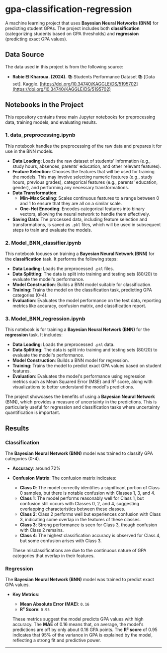 # gpa-classification-regression

A machine learning project that uses **Bayesian Neural Networks (BNN)** for predicting student GPAs. The project includes both **classification** (categorizing students based on GPA thresholds) and **regression** (predicting exact GPA values). 

## Data Source

The data used in this project is from the following source:

- **Rabie El Kharoua. (2024).** 📚 Students Performance Dataset 📚 [Data set]. Kaggle. [https://doi.org/10.34740/KAGGLE/DS/5195702](https://doi.org/10.34740/KAGGLE/DS/5195702)


## Notebooks in the Project

This repository contains three main Jupyter notebooks for preprocessing data, training models, and evaluating results.

### 1. **data_preprocessing.ipynb**
   This notebook handles the preprocessing of the raw data and prepares it for use in the BNN models.
   - **Data Loading**: Loads the raw dataset of students' information (e.g., study hours, absences, parents' education, and other relevant features).
   - **Feature Selection**: Chooses the features that will be used for training the models. This may involve selecting numeric features (e.g., study hours, previous grades), categorical features (e.g., parents' education, gender), and performing any necessary transformations.
   - **Data Transformation**: 
     - **Min-Max Scaling**: Scales continuous features to a range between 0 and 1 to ensure that they are all on a similar scale.
     - **One-Hot Encoding**: Encodes categorical features into binary vectors, allowing the neural network to handle them effectively.
   - **Saving Data**: The processed data, including feature selection and transformations, is saved as `.pkl` files, which will be used in subsequent steps to train and evaluate the models.

### 2. **Model_BNN_classifier.ipynb**
   This notebook focuses on training a **Bayesian Neural Network (BNN)** for the **classification** task. It performs the following steps:
   - **Data Loading**: Loads the preprocessed `.pkl` files.
   - **Data Splitting**: The data is split into training and testing sets (80/20) to evaluate the model's performance. 
   - **Model Construction**: Builds a BNN model suitable for classification.
   - **Training**: Trains the model on the classification task, predicting GPA categories (0-4).
   - **Evaluation**: Evaluates the model performance on the test data, reporting metrics like accuracy, confusion matrix, and classification report.

### 3. **Model_BNN_regression.ipynb**
   This notebook is for training a **Bayesian Neural Network (BNN)** for the **regression** task. It includes:
   - **Data Loading**: Loads the preprocessed `.pkl` data.
   - **Data Splitting**: The data is split into training and testing sets (80/20) to evaluate the model's performance. 
   - **Model Construction**: Builds a BNN model for regression.
   - **Training**: Trains the model to predict exact GPA values based on student features.
   - **Evaluation**: Evaluates the model's performance using regression metrics such as Mean Squared Error (MSE) and R² score, along with visualizations to better understand the model's predictions.

The project showcases the benefits of using a **Bayesian Neural Network** (BNN), which provides a measure of uncertainty in the predictions. This is particularly useful for regression and classification tasks where uncertainty quantification is important.

## Results

### Classification

The **Bayesian Neural Network (BNN)** model was trained to classify GPA categories (0-4). 

- **Accuracy**: around 72%
- **Confusion Matrix**: The confusion matrix indicates:
  - **Class 0**: The model correctly identifies a significant portion of Class 0 samples, but there is notable confusion with Classes 1, 3, and 4.
  - **Class 1**: The model performs reasonably well for Class 1, but confusion still occurs with Classes 0, 2, and 4, suggesting overlapping characteristics between these classes.
  - **Class 2**: Class 2 performs well but experiences confusion with Class 3, indicating some overlap in the features of these classes.
  - **Class 3**: Strong performance is seen for Class 3, though confusion with Class 2 remains.
  - **Class 4**: The highest classification accuracy is observed for Class 4, but some confusion arises with Class 3.
  
  These misclassifications are due to the continuous nature of GPA categories that overlap in their features.

### Regression

The **Bayesian Neural Network (BNN)** model was trained to predict exact GPA values. 

- **Key Metrics**:
  - **Mean Absolute Error (MAE)**: `0.16`
  - **R² Score**: `0.95`
  
  These metrics suggest the model predicts GPA values with high accuracy. The **MAE** of 0.16 means that, on average, the model's predictions are off by only about 0.16 GPA points. The **R² score** of 0.95 indicates that 95% of the variance in GPA is explained by the model, reflecting a strong fit and predictive power.

---
